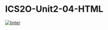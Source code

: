 # ICS2O-Unit2-04-HTML
 [![linter](https://github.com/Liyajoseph/ICS2O-Unit2-04-HTML/workflows/linter/badge.svg)](https://github.com/marketplace/actions/super-linter)

